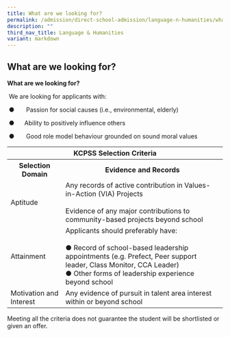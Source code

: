```yaml
---
title: What are we looking for?
permalink: /admission/direct-school-admission/language-n-humanities/what-are-we-looking-for/
description: ""
third_nav_title: Language & Humanities
variant: markdown
---
```

## What are we looking for?

**What are we looking for?**

&nbsp;We are looking for applicants with:

&nbsp;●&nbsp;&nbsp;&nbsp;&nbsp;&nbsp;&nbsp;&nbsp;Passion for social causes (i.e., environmental, elderly)

&nbsp;●&nbsp; &nbsp; &nbsp;&nbsp;Ability to positively influence others

&nbsp;●&nbsp;&nbsp;&nbsp;&nbsp;&nbsp;&nbsp;&nbsp;Good role model behaviour grounded on sound moral values
 
 <table>
<thead>
  <tr>
    <th colspan="2">KCPSS Selection Criteria</th>
  </tr>
</thead>
<tbody>
  <tr>
    <th>Selection Domain</th>
    <th>Evidence and Records</th>
  </tr>
  <tr>
    <td>Aptitude</td>
    <td>Any records of active contribution in Values-in-Action (VIA) Projects<br> <br>Evidence of any major contributions to community-based projects beyond school</td>
  </tr>
  <tr>
    <td>Attainment</td>
    <td>Applicants should preferably have:<br> <br>●       Record of school-based leadership appointments (e.g. Prefect, Peer support leader, Class Monitor, CCA Leader)<br>●       Other forms of leadership experience beyond school</td>
  </tr>
  <tr>
    <td>Motivation and Interest</td>
    <td>Any evidence of pursuit in talent area interest within or beyond school<br></td>
  </tr>
</tbody>
</table>


Meeting all the criteria does not guarantee the student will be shortlisted or given an offer.